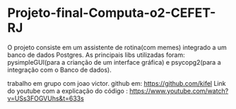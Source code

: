 # Projeto-final-Computa-o2-CEFET-RJ
O projeto consiste em um assistente de rotina(com memes)  integrado a um banco de dados Postgres. As principais libs utilizadas foram: pysimpleGUI(para a crianção de um interface gráfica) e psycopg2(para a integração com o Banco de dados). 

trabalho em grupo com joao victor. github em: https://github.com/kifel
Link do youtube com a explicação do código : https://www.youtube.com/watch?v=USs3FOGVUhs&t=633s
